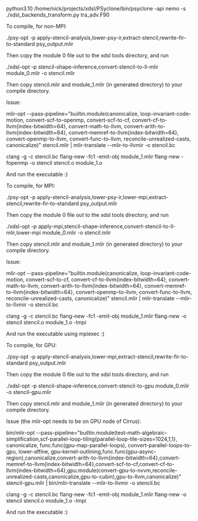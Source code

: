 python3.10 /home/nick/projects/xdsl/PSyclone/bin/psyclone -api nemo -s ./xdsl_backends_transform.py tra_adv.F90

To compile, for non-MPI:

./psy-opt -p apply-stencil-analysis,lower-psy-ir,extract-stencil,rewrite-fir-to-standard psy_output.mlir

Then copy the module 0 file out to the xdsl tools directory, and run

./xdsl-opt -p stencil-shape-inference,convert-stencil-to-ll-mlir module_0.mlir -o stencil.mlir

Then copy stencil.mlir and module_1.mlir (in generated directory) to your compile directory.

Issue:

mlir-opt --pass-pipeline="builtin.module(canonicalize, loop-invariant-code-motion, convert-scf-to-openmp, convert-scf-to-cf, convert-cf-to-llvm{index-bitwidth=64}, convert-math-to-llvm, convert-arith-to-llvm{index-bitwidth=64}, convert-memref-to-llvm{index-bitwidth=64}, convert-openmp-to-llvm, convert-func-to-llvm, reconcile-unrealized-casts, canonicalize)" stencil.mlir | mlir-translate --mlir-to-llvmir -o stencil.bc

clang -g -c stencil.bc
flang-new -fc1 -emit-obj module_1.mlir
flang-new -fopenmp -o stencil stencil.o module_1.o

And run the executable :)

To compile, for MPI:

./psy-opt -p apply-stencil-analysis,lower-psy-ir,lower-mpi,extract-stencil,rewrite-fir-to-standard psy_output.mlir

Then copy the module 0 file out to the xdsl tools directory, and run

./xdsl-opt -p apply-mpi,stencil-shape-inference,convert-stencil-to-ll-mlir,lower-mpi module_0.mlir -o stencil.mlir

Then copy stencil.mlir and module_1.mlir (in generated directory) to your compile directory.

Issue:

mlir-opt --pass-pipeline="builtin.module(canonicalize, loop-invariant-code-motion, convert-scf-to-cf, convert-cf-to-llvm{index-bitwidth=64}, convert-math-to-llvm, convert-arith-to-llvm{index-bitwidth=64}, convert-memref-to-llvm{index-bitwidth=64}, convert-openmp-to-llvm, convert-func-to-llvm, reconcile-unrealized-casts, canonicalize)" stencil.mlir | mlir-translate --mlir-to-llvmir -o stencil.bc

clang -g -c stencil.bc
flang-new -fc1 -emit-obj module_1.mlir
flang-new -o stencil stencil.o module_1.o -lmpi

And run the executable using mpiexec :)

To compile, for GPU:

./psy-opt -p apply-stencil-analysis,lower-mpi,extract-stencil,rewrite-fir-to-standard psy_output.mlir

Then copy the module 0 file out to the xdsl tools directory, and run

./xdsl-opt -p stencil-shape-inference,convert-stencil-to-gpu module_0.mlir -o stencil-gpu.mlir

Then copy stencil.mlir and module_1.mlir (in generated directory) to your compile directory.

Issue (the mlir-opt needs to be on GPU node of Cirrus):

bin/mlir-opt --pass-pipeline="builtin.module(test-math-algebraic-simplification,scf-parallel-loop-tiling{parallel-loop-tile-sizes=1024,1,1}, canonicalize, func.func(gpu-map-parallel-loops), convert-parallel-loops-to-gpu, lower-affine, gpu-kernel-outlining,func.func(gpu-async-region),canonicalize,convert-arith-to-llvm{index-bitwidth=64},convert-memref-to-llvm{index-bitwidth=64},convert-scf-to-cf,convert-cf-to-llvm{index-bitwidth=64},gpu.module(convert-gpu-to-nvvm,reconcile-unrealized-casts,canonicalize,gpu-to-cubin),gpu-to-llvm,canonicalize)" stencil-gpu.mlir | bin/mlir-translate --mlir-to-llvmir -o stencil.bc

clang -g -c stencil.bc
flang-new -fc1 -emit-obj module_1.mlir
flang-new -o stencil stencil.o module_1.o -lmpi

And run the executable :)
